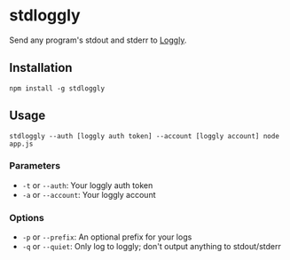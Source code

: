 stdloggly
=========

Send any program's stdout and stderr to [Loggly](http://loggly.com).

## Installation

`npm install -g stdloggly`

## Usage

`stdloggly --auth [loggly auth token] --account [loggly account] node app.js`

### Parameters

+ `-t` or `--auth`: Your loggly auth token
+ `-a` or `--account`: Your loggly account

### Options

+ `-p` or `--prefix`: An optional prefix for your logs
+ `-q` or `--quiet`: Only log to loggly; don't output anything to stdout/stderr

